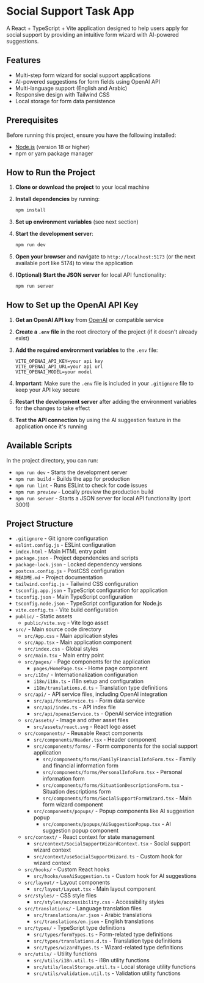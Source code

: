# Social Support Task App

A React + TypeScript + Vite application designed to help users apply for social support by providing an intuitive form wizard with AI-powered suggestions.

## Features

- Multi-step form wizard for social support applications
- AI-powered suggestions for form fields using OpenAI API
- Multi-language support (English and Arabic)
- Responsive design with Tailwind CSS
- Local storage for form data persistence

## Prerequisites

Before running this project, ensure you have the following installed:

- [Node.js](https://nodejs.org/) (version 18 or higher)
- npm or yarn package manager

## How to Run the Project

1. **Clone or download the project** to your local machine

2. **Install dependencies** by running:
   ```bash
   npm install
   ```

3. **Set up environment variables** (see next section)

4. **Start the development server**:
   ```bash
   npm run dev
   ```

5. **Open your browser** and navigate to `http://localhost:5173` (or the next available port like 5174) to view the application

6. **(Optional) Start the JSON server** for local API functionality:
   ```bash
   npm run server
   ```

## How to Set up the OpenAI API Key

1. **Get an OpenAI API key** from [OpenAI](https://platform.openai.com/api-keys) or compatible service

2. **Create a `.env` file** in the root directory of the project (if it doesn't already exist)

3. **Add the required environment variables** to the `.env` file:
   ```
   VITE_OPENAI_API_KEY=your api key
   VITE_OPENAI_API_URL=your api url
   VITE_OPENAI_MODEL=your model
   ```

4. **Important**: Make sure the `.env` file is included in your `.gitignore` file to keep your API key secure

5. **Restart the development server** after adding the environment variables for the changes to take effect

6. **Test the API connection** by using the AI suggestion feature in the application once it's running

## Available Scripts

In the project directory, you can run:

- `npm run dev` - Starts the development server
- `npm run build` - Builds the app for production
- `npm run lint` - Runs ESLint to check for code issues
- `npm run preview` - Locally preview the production build
- `npm run server` - Starts a JSON server for local API functionality (port 3001)

## Project Structure

- `.gitignore` - Git ignore configuration
- `eslint.config.js` - ESLint configuration
- `index.html` - Main HTML entry point
- `package.json` - Project dependencies and scripts
- `package-lock.json` - Locked dependency versions
- `postcss.config.js` - PostCSS configuration
- `README.md` - Project documentation
- `tailwind.config.js` - Tailwind CSS configuration
- `tsconfig.app.json` - TypeScript configuration for application
- `tsconfig.json` - Main TypeScript configuration
- `tsconfig.node.json` - TypeScript configuration for Node.js
- `vite.config.ts` - Vite build configuration
- `public/` - Static assets
  - `public/vite.svg` - Vite logo asset
- `src/` - Main source code directory
  - `src/App.css` - Main application styles
  - `src/App.tsx` - Main application component
  - `src/index.css` - Global styles
  - `src/main.tsx` - Main entry point
  - `src/pages/` - Page components for the application
    - `pages/HomePage.tsx` - Home page component
  - `src/i18n/` - Internationalization configuration
    - `i18n/i18n.ts` - i18n setup and configuration
    - `i18n/translations.d.ts` - Translation type definitions
  - `src/api/` - API service files, including OpenAI integration
    - `src/api/formService.ts` - Form data service
    - `src/api/index.ts` - API index file
    - `src/api/openaiService.ts` - OpenAI service integration
  - `src/assets/` - Image and other asset files
    - `src/assets/react.svg` - React logo asset
  - `src/components/` - Reusable React components
    - `src/components/Header.tsx` - Header component
    - `src/components/forms/` - Form components for the social support application
      - `src/components/forms/FamilyFinancialInfoForm.tsx` - Family and financial information form
      - `src/components/forms/PersonalInfoForm.tsx` - Personal information form
      - `src/components/forms/SituationDescriptionsForm.tsx` - Situation descriptions form
      - `src/components/forms/SocialSupportFormWizard.tsx` - Main form wizard component
    - `src/components/popups/` - Popup components like AI suggestion popup
      - `src/components/popups/AiSuggestionPopup.tsx` - AI suggestion popup component
  - `src/context/` - React context for state management
    - `src/context/SocialSupportWizardContext.tsx` - Social support wizard context
    - `src/context/useSocialSupportWizard.ts` - Custom hook for wizard context
  - `src/hooks/` - Custom React hooks
    - `src/hooks/useAiSuggestion.ts` - Custom hook for AI suggestions
  - `src/layout/` - Layout components
    - `src/layout/Layout.tsx` - Main layout component
  - `src/styles/` - CSS style files
    - `src/styles/accessibility.css` - Accessibility styles
  - `src/translations/` - Language translation files
    - `src/translations/ar.json` - Arabic translations
    - `src/translations/en.json` - English translations
  - `src/types/` - TypeScript type definitions
    - `src/types/formTypes.ts` - Form-related type definitions
    - `src/types/translations.d.ts` - Translation type definitions
    - `src/types/wizardTypes.ts` - Wizard-related type definitions
  - `src/utils/` - Utility functions
    - `src/utils/i18n.util.ts` - i18n utility functions
    - `src/utils/localStorage.util.ts` - Local storage utility functions
    - `src/utils/validation.util.ts` - Validation utility functions
